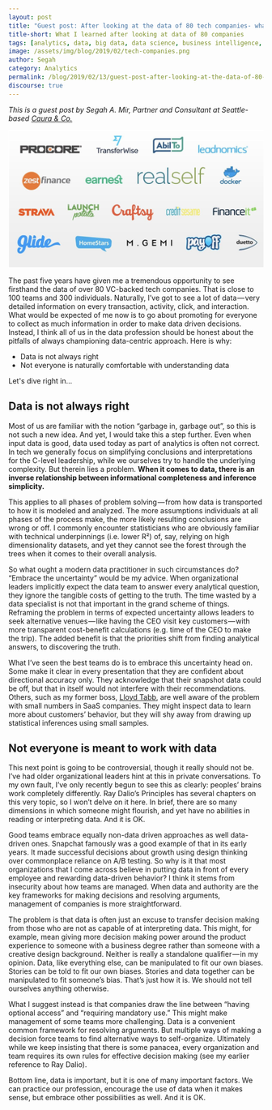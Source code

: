 ```yaml
---
layout: post
title: "Guest post: After looking at the data of 80 tech companies- what have I learned? Part I"
title-short: What I learned after looking at data of 80 companies
tags: [analytics, data, big data, data science, business intelligence, data for business]
image: /assets/img/blog/2019/02/tech-companies.png
author: Segah
category: Analytics
permalink: /blog/2019/02/13/guest-post-after-looking-at-the-data-of-80-tech-companies-what-have-i-learned/
discourse: true
---
```


*This is a guest post by Segah A. Mir, Partner and Consultant at Seattle-based [Caura & Co.][caura]*


![tech companies][companies]

The past five years have given me a tremendous opportunity to see firsthand the data of over 80 VC-backed tech companies. That is close to 100 teams and 300 individuals. Naturally, I’ve got to see a lot of data — very detailed information on every transaction, activity, click, and interaction. What would be expected of me now is to go about promoting for everyone to collect as much information in order to make data driven decisions. Instead, I think all of us in the data profession should be honest about the pitfalls of always championing data-centric approach. Here is why:

* Data is not always right
* Not everyone is naturally comfortable with understanding data

Let's dive right in...

## Data is not always right

Most of us are familiar with the notion “garbage in, garbage out”, so this is not such a new idea. And yet, I would take this a step further. Even when input data is good, data used today as part of analytics is often not correct. In tech we generally focus on simplifying conclusions and interpretations for the C-level leadership, while we ourselves try to handle the underlying complexity. But therein lies a problem. **When it comes to data, there is an inverse relationship between informational completeness and inference simplicity.**

This applies to all phases of problem solving — from how data is transported to how it is modeled and analyzed. The more assumptions individuals at all phases of the process make, the more likely resulting conclusions are wrong or off. I commonly encounter statisticians who are obviously familiar with technical underpinnings (i.e. lower R²) of, say, relying on high dimensionality datasets, and yet they cannot see the forest through the trees when it comes to their overall analysis.

So what ought a modern data practitioner in such circumstances do? “Embrace the uncertainty” would be my advice. When organizational leaders implicitly expect the data team to answer every analytical question, they ignore the tangible costs of getting to the truth. The time wasted by a data specialist is not that important in the grand scheme of things. Reframing the problem in terms of expected uncertainty allows leaders to seek alternative venues — like having the CEO visit key customers — with more transparent cost-benefit calculations (e.g. time of the CEO to make the trip). The added benefit is that the priorities shift from finding analytical answers, to discovering the truth.

What I’ve seen the best teams do is to embrace this uncertainty head on. Some make it clear in every presentation that they are confident about directional accuracy only. They acknowledge that their snapshot data could be off, but that in itself would not interfere with their recommendations. Others, such as my former boss, [Lloyd Tabb][lloyd], are well aware of the problem with small numbers in SaaS companies. They might inspect data to learn more about customers’ behavior, but they will shy away from drawing up statistical inferences using small samples.

## Not everyone is meant to work with data

This next point is going to be controversial, though it really should not be. I’ve had older organizational leaders hint at this in private conversations. To my own fault, I’ve only recently begun to see this as clearly: peoples’ brains work completely differently. Ray Dalio’s Principles has several chapters on this very topic, so I won’t delve on it here. In brief, there are so many dimensions in which someone might flourish, and yet have no abilities in reading or interpreting data. And it is OK.

Good teams embrace equally non-data driven approaches as well data-driven ones. Snapchat famously was a good example of that in its early years. It made successful decisions about growth using design thinking over commonplace reliance on A/B testing. So why is it that most organizations that I come across believe in putting data in front of every employee and rewarding data-driven behavior? I think it stems from insecurity about how teams are managed. When data and authority are the key frameworks for making decisions and resolving arguments, management of companies is more straightforward.

The problem is that data is often just an excuse to transfer decision making from those who are not as capable of at interpreting data. This might, for example, mean giving more decision making power around the product experience to someone with a business degree rather than someone with a creative design background. Neither is really a standalone qualifier — in my opinion. Data, like everything else, can be manipulated to fit our own biases. Stories can be told to fit our own biases. Stories and data together can be manipulated to fit someone’s bias. That’s just how it is. We should not tell ourselves anything otherwise.

What I suggest instead is that companies draw the line between “having optional access” and “requiring mandatory use.” This might make management of some teams more challenging. Data is a convenient common framework for resolving arguments. But multiple ways of making a decision force teams to find alternative ways to self-organize. Ultimately while we keep insisting that there is some panacea, every organization and team requires its own rules for effective decision making (see my earlier reference to Ray Dalio).

Bottom line, data is important, but it is one of many important factors. We can practice our profession, encourage the use of data when it makes sense, but embrace other possibilities as well. And it is OK.








[companies]: /assets/img/blog/2019/02/tech-companies.png
[caura]: https://www.caura.co/
[lloyd]: http://tomtunguz.com/ab-testing-saas/

